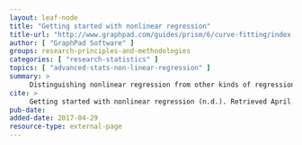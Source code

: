 ```yaml
---
layout: leaf-node
title: "Getting started with nonlinear regression"
title-url: "http://www.graphpad.com/guides/prism/6/curve-fitting/index.htm?stat_other_kinds_of_regression.htm"
author: [ "GraphPad Software" ]
groups: research-principles-and-methodologies
categories: [ "research-statistics" ]
topics: [ "advanced-stats-non-linear-regression" ]
summary: >
     Distinguishing nonlinear regression from other kinds of regression.
cite: >
     Getting started with nonlinear regression (n.d.). Retrieved April 29, 2017, from http://www.graphpad.com/guides/prism/6/curve-fitting/index.htm?stat_other_kinds_of_regression.htm
pub-date: 
added-date: 2017-04-29
resource-type: external-page
---
```

